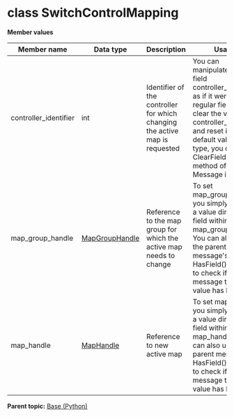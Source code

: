 # class SwitchControlMapping

 **Member values** 

|Member name|Data type|Description|Usage|
|-----------|---------|-----------|-----|
|controller\_identifier|int|Identifier of the controller for which changing the active map is requested|You can manipulate the field controller\_identifier as if it were a regular field. To clear the value of controller\_identifier and reset it to the default value for its type, you call the ClearField\(\) method of the Message interface.|
|map\_group\_handle| [MapGroupHandle](MapGroupHandle.md#)|Reference to the map group for which the active map needs to change|To set map\_group\_handle, you simply assign a value directly to a field within map\_group\_handle. You can also use the parent message's HasField\(\) method to check if a message type field value has been set.|
|map\_handle| [MapHandle](MapHandle.md#)|Reference to new active map|To set map\_handle, you simply assign a value directly to a field within map\_handle. You can also use the parent message's HasField\(\) method to check if a message type field value has been set.|

**Parent topic:** [Base \(Python\)](../../summary_pages/Base.md)

